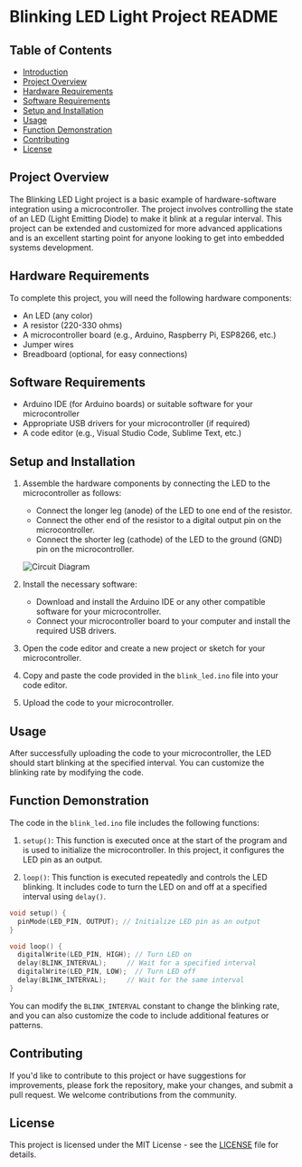 # Blinking LED Light Project README

## Table of Contents
- [Introduction](#introduction)
- [Project Overview](#project-overview)
- [Hardware Requirements](#hardware-requirements)
- [Software Requirements](#software-requirements)
- [Setup and Installation](#setup-and-installation)
- [Usage](#usage)
- [Function Demonstration](#function-demonstration)
- [Contributing](#contributing)
- [License](#license)

## Project Overview
The Blinking LED Light project is a basic example of hardware-software integration using a microcontroller. The project involves controlling the state of an LED (Light Emitting Diode) to make it blink at a regular interval. This project can be extended and customized for more advanced applications and is an excellent starting point for anyone looking to get into embedded systems development.

## Hardware Requirements
To complete this project, you will need the following hardware components:
- An LED (any color)
- A resistor (220-330 ohms)
- A microcontroller board (e.g., Arduino, Raspberry Pi, ESP8266, etc.)
- Jumper wires
- Breadboard (optional, for easy connections)

## Software Requirements
- Arduino IDE (for Arduino boards) or suitable software for your microcontroller
- Appropriate USB drivers for your microcontroller (if required)
- A code editor (e.g., Visual Studio Code, Sublime Text, etc.)

## Setup and Installation
1. Assemble the hardware components by connecting the LED to the microcontroller as follows:
   - Connect the longer leg (anode) of the LED to one end of the resistor.
   - Connect the other end of the resistor to a digital output pin on the microcontroller.
   - Connect the shorter leg (cathode) of the LED to the ground (GND) pin on the microcontroller.
   
   ![Circuit Diagram](circuit_diagram.png)

2. Install the necessary software:
   - Download and install the Arduino IDE or any other compatible software for your microcontroller.
   - Connect your microcontroller board to your computer and install the required USB drivers.

3. Open the code editor and create a new project or sketch for your microcontroller.

4. Copy and paste the code provided in the `blink_led.ino` file into your code editor.

5. Upload the code to your microcontroller.

## Usage
After successfully uploading the code to your microcontroller, the LED should start blinking at the specified interval. You can customize the blinking rate by modifying the code.

## Function Demonstration
The code in the `blink_led.ino` file includes the following functions:

1. `setup()`: This function is executed once at the start of the program and is used to initialize the microcontroller. In this project, it configures the LED pin as an output.

2. `loop()`: This function is executed repeatedly and controls the LED blinking. It includes code to turn the LED on and off at a specified interval using `delay()`.

```cpp
void setup() {
  pinMode(LED_PIN, OUTPUT); // Initialize LED pin as an output
}

void loop() {
  digitalWrite(LED_PIN, HIGH); // Turn LED on
  delay(BLINK_INTERVAL);     // Wait for a specified interval
  digitalWrite(LED_PIN, LOW);  // Turn LED off
  delay(BLINK_INTERVAL);     // Wait for the same interval
}
```

You can modify the `BLINK_INTERVAL` constant to change the blinking rate, and you can also customize the code to include additional features or patterns.

## Contributing
If you'd like to contribute to this project or have suggestions for improvements, please fork the repository, make your changes, and submit a pull request. We welcome contributions from the community.

## License
This project is licensed under the MIT License - see the [LICENSE](LICENSE) file for details.
